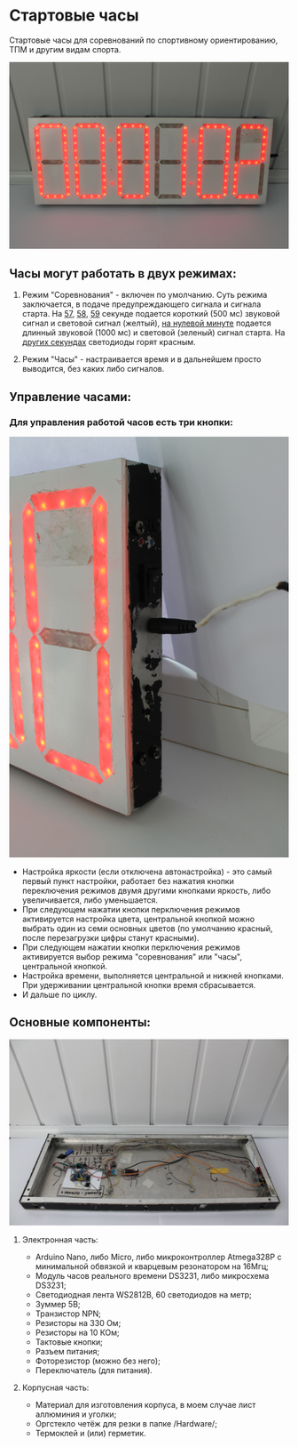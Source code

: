 # Стартовые часы
Стартовые часы для соревнований по спортивному ориентированию, ТПМ и другим видам спорта.

![](/Images/IMG_3791.JPG?raw=true)

## Часы могут работать в двух режимах:

1. Режим "Соревнования" - включен по умолчанию.
Суть режима заключается, в подаче предупреждающего сигнала и сигнала старта. На [57](/Images/IMG_3787.JPG), [58](/Images/IMG_3788.JPG), [59](/Images/IMG_3789.JPG) секунде подается 
короткий (500 мс) звуковой сигнал и световой сигнал (желтый), [на нулевой минуте](/Images/IMG_3790.JPG) подается длинный звуковой (1000 мс) и 
световой (зеленый) сигнал старта. На [других секундах](/Images/IMG_3791.JPG) светодиоды горят красным.

2. Режим "Часы" - настраивается время и в дальнейшем просто выводится, без каких либо сигналов.

## Управление часами:

### Для управления работой часов есть три кнопки:

![](/Images/IMG_3775.JPG?raw=true)
	
* Настройка яркости (если отключена автонастройка) - это самый первый пункт настройки, работает без нажатия кнопки переключения режимов
двумя другими кнопками яркость, либо увеличивается, либо уменьшается.	
* При следующем нажатии кнопки перключения режимов активируется настройка цвета, центральной кнопкой можно выбрать один из семи основных
цветов (по умолчанию красный, после перезагрузки цифры станут красными).
* При следующем нажатии кнопки перключения режимов активируется выбор режима "соревнования" или "часы", центральной кнопкой.
* Настройка времени, выполняется центральной и нижней кнопками. При удерживании центральной кнопки время сбрасывается.
* И дальше по циклу.

## Основные компоненты:

![](/Images/IMG_3780.JPG?raw=true)

1. Электронная часть:
	- Arduino Nano, либо Micro, либо микроконтроллер Atmega328P с минимальной обвязкой и кварцевым резонатором на 16Мгц;
	- Модуль часов реального времени DS3231, либо микросхема DS3231;
	- Светодиодная лента WS2812B, 60 светодиодов на метр;
	- Зуммер 5В;
	- Транзистор NPN;
	- Резисторы на 330 Ом;
	- Резисторы на 10 КОм;
	- Тактовые кнопки;
	- Разъем питания;
	- Фоторезистор (можно без него);
	- Переключатель (для питания).
	
2. Корпусная часть:
	- Материал для изготовления корпуса, в моем случае лист аллюминия и уголки;
	- Оргстекло четёж для резки в папке /Hardware/;
	- Термоклей и (или) герметик.
